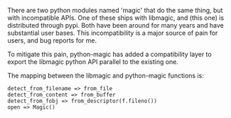 There are two python modules named 'magic' that do the same thing, but
with incompatible APIs.  One of these ships with libmagic, and (this one) is
distributed through pypi.  Both have been around for many years and have
substantial user bases.  This incompatibility is a major source of pain for
users, and bug reports for me.

To mitigate this pain, python-magic has added a compatibility layer to export
the libmagic python API parallel to the existing one.

The mapping between the libmagic and python-magic functions is:

    detect_from_filename => from_file
    detect_from_content => from_buffer
    detect_from_fobj => from_descriptor(f.fileno())
    open => Magic()


